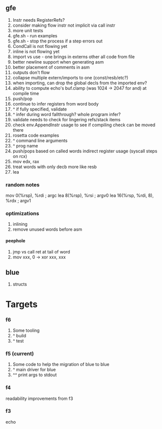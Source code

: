 ## gfe

1. Instr needs RegisterRefs?
1. consider making flow instr not implicit via call instr
1. more unit tests
1. gfe.sh - run examples
1. gfe.sh - stop the process if a step errors out
1. CondCall is not flowing yet
1. inline is not flowing yet
1. import vs use - one brings in externs other all code from file
1. better newline support when generating asm
1. better placement of comments in asm
1. outputs don't flow
1. collapse multiple extern/imports to one (const/resb/etc?) 
1. when importing, can drop the global decls from the imported env?
1. ability to compute echo's buf.clamp (was 1024 -> 2047 for and) at compile time
1. push/pop
1. continue to infer registers from word body
1. ^ if fully specified, validate
1. ^ infer during word fallthrough? whole program infer?
1. validate needs to check for lingering refs/stack items
1. check env.AppendInstr usage to see if compiling check can be moved there
1. rosetta code examples
1. ^ command line arguments
1. ^ prog name
1. push/pops based on called words indirect register usage (syscall steps on rcx)
1. mov edx, rax
1. treat words with only decb more like resb
1. lea

### random notes

mov 0(%rsp), %rdi ; argc
lea 8(%rsp), %rsi ; argv0
lea 16(%rsp, %rdi, 8), %rdx ; argv1

### optimizations

1. inlining
1. remove unused words before asm

#### peephole

1. jmp vs call ret at tail of word
1. mov xxx, 0 -> xor xxx, xxx

## blue

1. structs

# Targets

### f6

1. Some tooling
1. ^ build
1. ^ test

### f5 (current)

1. Some code to help the migration of blue to blue
1. ^ main driver for blue
1. ^^ print args to stdout

### f4

readability improvements from f3

### f3

echo
